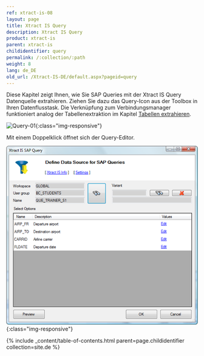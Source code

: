 ```yaml
---
ref: xtract-is-08
layout: page
title: Xtract IS Query
description: Xtract IS Query
product: xtract-is
parent: xtract-is
childidentifier: query
permalink: /:collection/:path
weight: 8
lang: de_DE
old_url: /Xtract-IS-DE/default.aspx?pageid=query
---
```


Diese Kapitel zeigt Ihnen, wie Sie SAP Queries mit der Xtract IS Query Datenquelle extrahieren. Ziehen Sie dazu das Query-Icon aus der Toolbox in Ihren Datenflusstask. Die Verknüpfung zum Verbindungsmanager funktioniert analog der Tabellenextraktion im Kapitel [Tabellen extrahieren](./xtract-is-table/extraction-anlegen).


![Query-01](/img/content/Query-01.png){:class="img-responsive"}

Mit einem Doppelklick öffnet sich der Query-Editor.

![Query-02](/img/content/Query-02.png){:class="img-responsive"}

{% include _content/table-of-contents.html parent=page.childidentifier collection=site.de %}